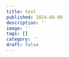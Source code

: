 ```yaml
---
title: test
published: 2024-06-08
description: ''
image: ''
tags: []
category: ''
draft: false 
---
```

